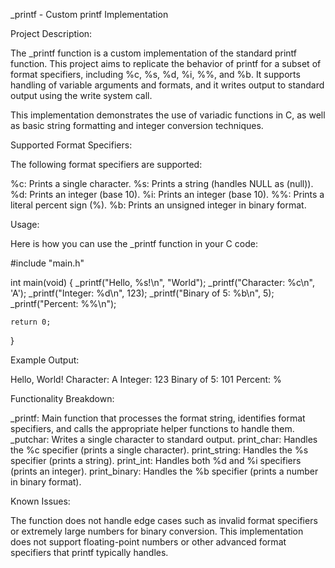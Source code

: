 _printf - Custom printf Implementation

Project Description:

The _printf function is a custom implementation of the standard printf function. This project aims to replicate the behavior of printf for a subset of format specifiers, including %c, %s, %d, %i, %%, and %b. It supports handling of variable arguments and formats, and it writes output to standard output using the write system call.

This implementation demonstrates the use of variadic functions in C, as well as basic string formatting and integer conversion techniques.

Supported Format Specifiers:

The following format specifiers are supported:

%c: Prints a single character.
%s: Prints a string (handles NULL as (null)).
%d: Prints an integer (base 10).
%i: Prints an integer (base 10).
%%: Prints a literal percent sign (%).
%b: Prints an unsigned integer in binary format.

Usage:

Here is how you can use the _printf function in your C code:

#include "main.h"

int main(void)
{
    _printf("Hello, %s!\n", "World");
    _printf("Character: %c\n", 'A');
    _printf("Integer: %d\n", 123);
    _printf("Binary of 5: %b\n", 5);
    _printf("Percent: %%\n");

    return 0;
}

Example Output:

Hello, World!
Character: A
Integer: 123
Binary of 5: 101
Percent: %

Functionality Breakdown:

_printf: Main function that processes the format string, identifies format specifiers, and calls the appropriate helper functions to handle them.
_putchar: Writes a single character to standard output.
print_char: Handles the %c specifier (prints a single character).
print_string: Handles the %s specifier (prints a string).
print_int: Handles both %d and %i specifiers (prints an integer).
print_binary: Handles the %b specifier (prints a number in binary format).

Known Issues:

The function does not handle edge cases such as invalid format specifiers or extremely large numbers for binary conversion.
This implementation does not support floating-point numbers or other advanced format specifiers that printf typically handles.


